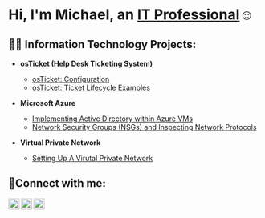 <h1>Hi, I'm Michael, an <a href="(https://www.linkedin.com/in/mikebib/)">IT Professional</a>☺</h1>

<h2>👨‍💻 Information Technology Projects:</h2>

- <b>osTicket (Help Desk Ticketing System)</b>
  - [osTicket: Configuration](https://github.com/MikeBib/osTicket-Configuration)
  - [osTicket: Ticket Lifecycle Examples](https://github.com/MikeBib/osTicket-Ticket-Lifecycle-Examples)
- <b>Microsoft Azure</b>
  - [Implementing Active Directory within Azure VMs](https://github.com/MikeBib/Configuring-Active-Directory-within-Azure-VMs)
  - [Network Security Groups (NSGs) and Inspecting Network Protocols](https://github.com/MikeBib/Network-Security-Groups-NSGs-and-Inspecting-Network-Protocols/blob/main/README.md)

- <b>Virtual Private Network</b>

  - [Setting Up A Virutal Private Network](https://github.com/MikeBib/Setting-up-a-VPN)

<h2>🤳Connect with me:</h2>

[<img align="left" alt="Josh | Twitter" width="22px" src="https://cdn.jsdelivr.net/npm/simple-icons@v3/icons/twitter.svg" />][twitter]
[<img align="left" alt="Josh | LinkedIn" width="22px" src="https://cdn.jsdelivr.net/npm/simple-icons@v3/icons/linkedin.svg" />][linkedin]
[<img align="left" alt="Josh | Instagram" width="22px" src="https://cdn.jsdelivr.net/npm/simple-icons@v3/icons/instagram.svg" />][instagram]

[twitter]: https://twitter.com/Jane
[instagram]: https://www.instagram.com/Jane
[linkedin]: https://www.linkedin.com/in/mikebib/
